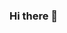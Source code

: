 ### Hi there 👋



<!--
**berghxyz/berghxyz** is a ✨ _special_ ✨ repository because its `README.md` (this file) appears on your GitHub profile.
![Bergh's GitHub stats](https://github-readme-stats.vercel.app/api?username=berghxyz&theme=transparent )
Here are some ideas to get you started:

- 🔭 I’m currently working on ...
- 🌱 I’m currently learning ...
- 👯 I’m looking to collaborate on ...
- 🤔 I’m looking for help with ...
- 💬 Ask me about ...
- 📫 How to reach me: ...
- 😄 Pronouns: ...
- ⚡ Fun fact: ...
-->

